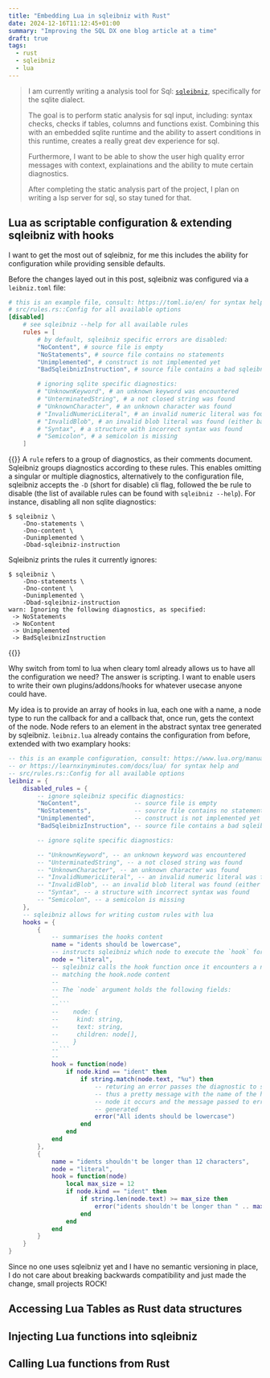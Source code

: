 ```yaml
---
title: "Embedding Lua in sqleibniz with Rust"
date: 2024-12-16T11:12:45+01:00
summary: "Improving the SQL DX one blog article at a time"
draft: true
tags:
  - rust
  - sqleibniz
  - lua
---
```


> I am currently writing a analysis tool for Sql:
> [`sqleibniz`](https://github.com/xnacly/sqleibniz), specifically for the
> sqlite dialect.
>
> The goal is to perform static analysis for sql input, including: syntax
> checks, checks if tables, columns and functions exist. Combining this with an
> embedded sqlite runtime and the ability to assert conditions in this runtime,
> creates a really great dev experience for sql.
>
> Furthermore, I want to be able to show the user high quality error messages
> with context, explainations and the ability to mute certain diagnostics.
>
> After completing the static analysis part of the project, I plan on writing a
> lsp server for sql, so stay tuned for that.

## Lua as scriptable configuration & extending sqleibniz with hooks

I want to get the most out of sqleibniz, for me this includes the ability for
configuration while providing sensible defaults.

Before the changes layed out in this post, sqleibniz was configured via a
`leibniz.toml` file:

```toml
# this is an example file, consult: https://toml.io/en/ for syntax help and
# src/rules.rs::Config for all available options
[disabled]
    # see sqleibniz --help for all available rules
    rules = [
        # by default, sqleibniz specific errors are disabled:
        "NoContent", # source file is empty
        "NoStatements", # source file contains no statements
        "Unimplemented", # construct is not implemented yet
        "BadSqleibnizInstruction", # source file contains a bad sqleibniz instruction

        # ignoring sqlite specific diagnostics:
        # "UnknownKeyword", # an unknown keyword was encountered
        # "UnterminatedString", # a not closed string was found
        # "UnknownCharacter", # an unknown character was found
        # "InvalidNumericLiteral", # an invalid numeric literal was found
        # "InvalidBlob", # an invalid blob literal was found (either bad hex data or incorrect syntax)
        # "Syntax", # a structure with incorrect syntax was found
        # "Semicolon", # a semicolon is missing
    ]
```

{{<callout type="Tip">}}
A `rule` refers to a group of diagnostics, as their comments document.
Sqleibniz groups diagnostics according to these rules. This enables omitting a
singular or multiple diagnostics, alternatively to the configuration file,
sqleibniz accepts the `-D` (short for disable) cli flag, followed the be rule
to disable (the list of available rules can be found with `sqleibniz --help`).
For instance, disabling all non sqlite diagnostics:

```text
$ sqleibniz \
    -Dno-statements \
    -Dno-content \
    -Dunimplemented \
    -Dbad-sqleibniz-instruction
```

Sqleibniz prints the rules it currently ignores:

```text
$ sqleibniz \
    -Dno-statements \
    -Dno-content \
    -Dunimplemented \
    -Dbad-sqleibniz-instruction
warn: Ignoring the following diagnostics, as specified:
 -> NoStatements
 -> NoContent
 -> Unimplemented
 -> BadSqleibnizInstruction
```

{{</callout>}}

Why switch from toml to lua when cleary toml already allows us to have all the
configuration we need? The answer is scripting. I want to enable users to write
their own plugins/addons/hooks for whatever usecase anyone could have.

My idea is to provide an array of hooks in lua, each one with a name, a node
type to run the callback for and a callback that, once run, gets the context of
the node. Node refers to an element in the abstract syntax tree generated by
sqleibniz. `leibniz.lua` already contains the configuration from before,
extended with two examplary hooks:

````lua
-- this is an example configuration, consult: https://www.lua.org/manual/5.4/
-- or https://learnxinyminutes.com/docs/lua/ for syntax help and
-- src/rules.rs::Config for all available options
leibniz = {
    disabled_rules = {
        -- ignore sqleibniz specific diagnostics:
        "NoContent",               -- source file is empty
        "NoStatements",            -- source file contains no statements
        "Unimplemented",           -- construct is not implemented yet
        "BadSqleibnizInstruction", -- source file contains a bad sqleibniz instruction

        -- ignore sqlite specific diagnostics:

        -- "UnknownKeyword", -- an unknown keyword was encountered
        -- "UnterminatedString", -- a not closed string was found
        -- "UnknownCharacter", -- an unknown character was found
        -- "InvalidNumericLiteral", -- an invalid numeric literal was found
        -- "InvalidBlob", -- an invalid blob literal was found (either bad hex data or incorrect syntax)
        -- "Syntax", -- a structure with incorrect syntax was found
        -- "Semicolon", -- a semicolon is missing
    },
    -- sqleibniz allows for writing custom rules with lua
    hooks = {
        {
            -- summarises the hooks content
            name = "idents should be lowercase",
            -- instructs sqleibniz which node to execute the `hook` for
            node = "literal",
            -- sqleibniz calls the hook function once it encounters a node name
            -- matching the hook.node content
            --
            -- The `node` argument holds the following fields:
            --
            --```
            --    node: {
            --     kind: string,
            --     text: string,
            --     children: node[],
            --    }
            --```
            --
            hook = function(node)
                if node.kind == "ident" then
                    if string.match(node.text, "%u") then
                        -- returing an error passes the diagnostic to sqleibniz,
                        -- thus a pretty message with the name of the hook, the
                        -- node it occurs and the message passed to error() is
                        -- generated
                        error("All idents should be lowercase")
                    end
                end
            end
        },
        {
            name = "idents shouldn't be longer than 12 characters",
            node = "literal",
            hook = function(node)
                local max_size = 12
                if node.kind == "ident" then
                    if string.len(node.text) >= max_size then
                        error("idents shouldn't be longer than " .. max_size .. " characters")
                    end
                end
            end
        }
    }
}
````

Since no one uses sqleibniz yet and I have no semantic versioning in place, I
do not care about breaking backwards compatibility and just made the change,
small projects ROCK!

## Accessing Lua Tables as Rust data structures

## Injecting Lua functions into sqleibniz

## Calling Lua functions from Rust
